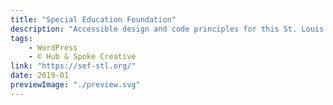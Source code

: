 ```yaml
---
title: "Special Education Foundation"
description: "Accessible design and code principles for this St. Louis organization that helps students achieve success both in school and beyond."
tags:
    - WordPress
    - © Hub & Spoke Creative
link: "https://sef-stl.org/"
date: 2019-01
previewImage: "./preview.svg"
---
```

